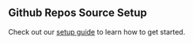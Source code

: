 ## Github Repos Source Setup

Check out our [setup guide](https://docs.buildable.dev/) to learn how to get started.